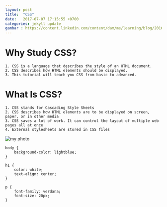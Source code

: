 ```yaml
---
layout: post
title:  "CSS"
date:   2017-07-07 17:15:55 +0700
categories: jekyll update
gambar : https://content.linkedin.com/content/dam/me/learning/blog/2016/september/CSS.jpg
---
```


# Why Study CSS?
    1. CSS is a language that describes the style of an HTML document.
    2. CSS describes how HTML elements should be displayed.
    3. This tutorial will teach you CSS from basic to advanced.

# What Is CSS?
    1. CSS stands for Cascading Style Sheets
    2. CSS describes how HTML elements are to be displayed on screen, paper, or in other media
    3. CSS saves a lot of work. It can control the layout of multiple web pages all at once
    4. External stylesheets are stored in CSS files


![my photo](https://content.linkedin.com/content/dam/me/learning/blog/2016/september/CSS.jpg)

```
body {
    background-color: lightblue;
}

h1 {
    color: white;
    text-align: center;
}

p {
    font-family: verdana;
    font-size: 20px;
}
```
